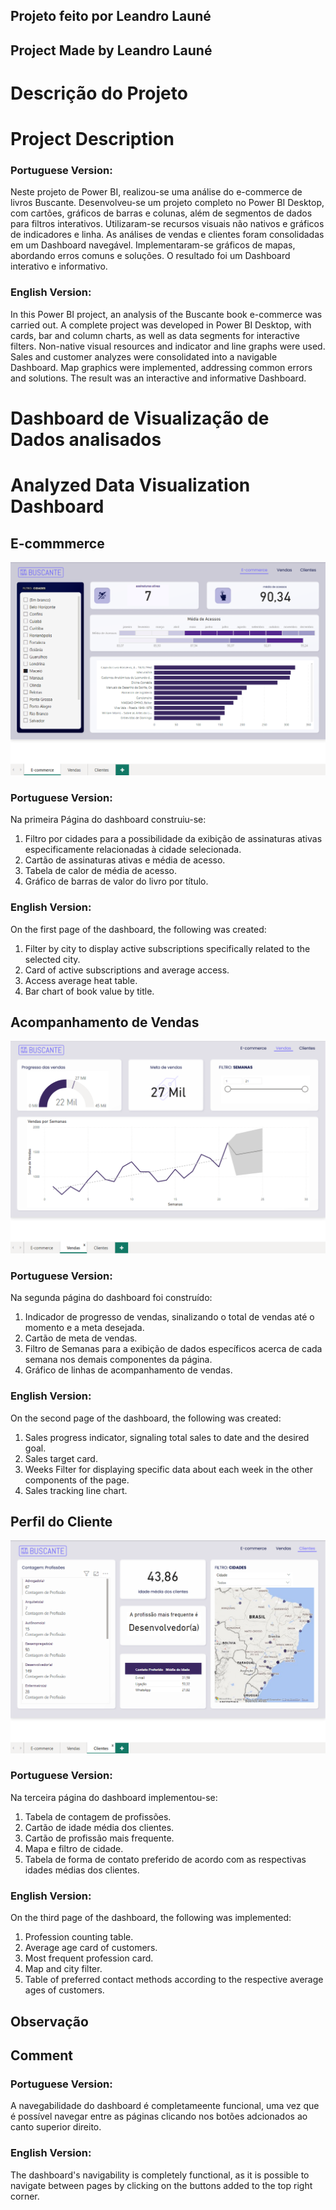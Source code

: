 ## Projeto feito por Leandro Launé

## Project Made by Leandro Launé

# Descrição do Projeto

# Project Description

### Portuguese Version:

Neste projeto de Power BI, realizou-se uma análise do e-commerce de livros Buscante. Desenvolveu-se um projeto completo no Power BI Desktop, com cartões, gráficos de barras e colunas, além de segmentos de dados para filtros interativos. Utilizaram-se recursos visuais não nativos e gráficos de indicadores e linha. As análises de vendas e clientes foram consolidadas em um Dashboard navegável. Implementaram-se gráficos de mapas, abordando erros comuns e soluções. O resultado foi um Dashboard interativo e informativo.

### English Version:

In this Power BI project, an analysis of the Buscante book e-commerce was carried out. A complete project was developed in Power BI Desktop, with cards, bar and column charts, as well as data segments for interactive filters. Non-native visual resources and indicator and line graphs were used. Sales and customer analyzes were consolidated into a navigable Dashboard. Map graphics were implemented, addressing common errors and solutions. The result was an interactive and informative Dashboard.

# Dashboard de Visualização de Dados analisados

# Analyzed Data Visualization Dashboard

## E-commmerce

![alt text](image-5.png)

### Portuguese Version:

Na primeira Página do dashboard construiu-se:

1. Filtro por cidades para a possibilidade da exibição de assinaturas ativas especificamente relacionadas à cidade selecionada.
2. Cartão de assinaturas ativas e média de acesso.
3. Tabela de calor de média de acesso.
4. Gráfico de barras de valor do livro por título.

### English Version:

On the first page of the dashboard, the following was created:

1. Filter by city to display active subscriptions specifically related to the selected city.
2. Card of active subscriptions and average access.
3. Access average heat table.
4. Bar chart of book value by title.

## Acompanhamento de Vendas

![alt text](image-4.png)

### Portuguese Version:

Na segunda página do dashboard foi construído:

1. Indicador de progresso de vendas, sinalizando o total de vendas até o momento e a meta desejada.
2. Cartão de meta de vendas.
3. Filtro de Semanas para a exibição de dados específicos acerca de cada semana nos demais componentes da página.
4. Gráfico de linhas de acompanhamento de vendas.

### English Version:

On the second page of the dashboard, the following was created:

1. Sales progress indicator, signaling total sales to date and the desired goal.
2. Sales target card.
3. Weeks Filter for displaying specific data about each week in the other components of the page.
4. Sales tracking line chart.

## Perfil do Cliente

![alt text](image-3.png)

### Portuguese Version:

Na terceira página do dashboard implementou-se:

1. Tabela de contagem de profissões.
2. Cartão de idade média dos clientes.
3. Cartão de profissão mais frequente.
4. Mapa e filtro de cidade.
5. Tabela de forma de contato preferido de acordo com as respectivas idades médias dos clientes.

### English Version:

On the third page of the dashboard, the following was implemented:

1. Profession counting table.
2. Average age card of customers.
3. Most frequent profession card.
4. Map and city filter.
5. Table of preferred contact methods according to the respective average ages of customers.

## Observação

## Comment

### Portuguese Version:

A navegabilidade do dashboard é completameente funcional, uma vez que é possível navegar entre as páginas clicando nos botões adcionados ao canto superior direito.

### English Version:

The dashboard's navigability is completely functional, as it is possible to navigate between pages by clicking on the buttons added to the top right corner.
